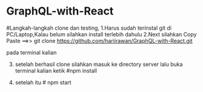 # GraphQL-with-React

#Langkah-langkah clone dan testing,
1.Harus sudah terinstal git di PC/Laptop,Kalau belum silahkan install terlebih dahulu
2.Next silahkan Copy Paste ==>> git clone https://github.com/hariirawan/GraphQL-with-React.git

pada terminal kalian

3. setelah berhasil clone silahkan masuk ke directory server lalu buka terminal kalian ketik #npm install

4. setelah itu # npm start
